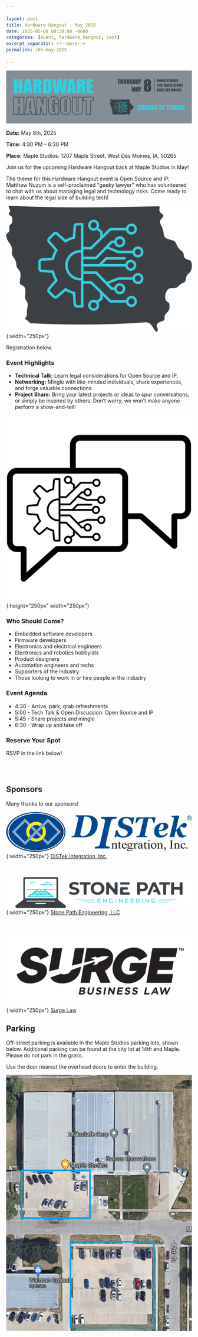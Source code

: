 ```yaml
---

layout: post
title: Hardware Hangout - May 2025
date: 2025-05-08 00:30:00 -0600
categories: [event, hardware_hangout, past]
excerpt_separator: <!--more-->
permalink: /hh-may-2025

---
```


![Banner](../assets/images/banner_hardware_hangout_2025_05.png)

**Date:**  May 8th, 2025

**Time:**  4:30 PM - 6:30 PM

**Place:** Maple Studios: 1207 Maple Street, West Des Moines, IA, 50265

Join us for the upcoming Hardware Hangout back at Maple Studios in May!

The theme for this Hardware Hangout event is Open Source and IP. Matthew Nuzum is a self-proclaimed "geeky lawyer" who has volunteered to chat with us about managing legal and technology risks. Come ready to learn about the legal side of building tech!

![Logo](/assets/images/iowans_of_things.png){:width="250px"}

Registration below.

<!--more-->  
<!--the above "comment" tells the main page where to put the break-->

### Event Highlights

- **Technical Talk:** Learn legal considerations for Open Source and IP. 
- **Networking:** Mingle with like-minded individuals, share experiences, and forge valuable connections.
- **Project Share:** Bring your latest projects or ideas to spur conversations, or simply be inspired by others. Don’t worry, we won’t make anyone perform a show-and-tell!

![Icon](/assets/images/icon_hardware_hangout.png){:height="250px" width="250px"}

### Who Should Come?

- Embedded software developers
- Firmware developers
- Electronics and electrical engineers
- Electronics and robotics hobbyists
- Product designers
- Automation engineers and techs
- Supporters of the industry
- Those looking to work in or hire people in the industry

### Event Agenda

- 4:30 - Arrive, park, grab refreshments
- 5:00 - Tech Talk & Open Discussion: Open Source and IP
- 5:45 - Share projects and mingle
- 6:30 - Wrap up and take off

### Reserve Your Spot

RSVP in the link below!
<script charset="utf-8" type="text/javascript" src="//js.hsforms.net/forms/embed/v2.js"></script> 
<script>
  hbspt.forms.create({
    portalId: "48052701",
    formId: "46948ec1-113a-4baf-8b59-1a30f45a5523",
    region: "na1"
  });
</script>

<br /><br />

## Sponsors

Many thanks to our sponsors!

![DISTek Logo](/assets/images/DISTek_Logo.png){:width="250px"}
[DISTek Integration, Inc.](https://distek.com/)

<br /><br />
![SPE Logo](/assets/images/logo_stonepath_horiz.png){:width="250px"}
[Stone Path Engineering, LLC](https://stonepathengineering.com/)

<br /><br />
![Surge Logo](../assets/images/surge-tm-logo-black-on-trans.png){:width="250px"}
[Surge Law](https://surge.law/)

## Parking 

Off-street parking is available in the Maple Studios parking lots, shown below. Additional parking can be found at the city lot at 14th and Maple. Please do not park in the grass. 

Use the door nearest the overhead doors to enter the building.

![Parking Image](../assets/images/maple_studios_parking.png)